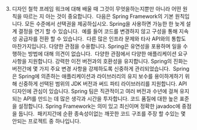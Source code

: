 3. 디자인 철학
프레임 워크에 대해 배울 때 그것이 무엇을하는지뿐만 아니라 어떤 원칙을 따르는 지 아는 것이 중요합니다. 
다음은 Spring Framework의 기본 원칙입니다.
모든 수준에서 선택권을 제공하십시오. Spring을 사용하면 가능한 한 늦게 설계 결정을 연기 할 수 있습니다. 
예를 들어 코드를 변경하지 않고 구성을 통해 지속성 공급자를 전환 할 수 있습니다. 
다른 많은 인프라 문제와 타사 API와의 통합도 마찬가지입니다.
다양한 관점을 수용합니다. Spring은 유연성을 포용하며 일을 수행하는 방법에 대해 의견이 없습니다. 
다양한 관점에서 다양한 애플리케이션 요구 사항을 지원합니다.
강력한 이전 버전과의 호환성을 유지합니다. Spring의 진화는 버전간에 몇 가지 주요 변경 사항을 강제하도록 신중하게 관리되었습니다. 
Spring은 Spring에 의존하는 애플리케이션과 라이브러리의 유지 보수를 용이하게하기 위해 신중하게 선택된 범위의 JDK 버전과 써드 파티 라이브러리를 지원합니다.
API 디자인에 관심이 있습니다. Spring 팀은 직관적이고 여러 버전과 수년에 걸쳐 유지되는 API를 만드는 데 많은 생각과 시간을 투자합니다.
코드 품질에 대한 높은 표준을 설정합니다. Spring Framework는 의미 있고 최신이며 정확한 javadoc에 중점을 둡니다. 
패키지간에 순환 종속성이없는 깨끗한 코드 구조를 주장 할 수있는 몇 안되는 프로젝트 중 하나입니다.